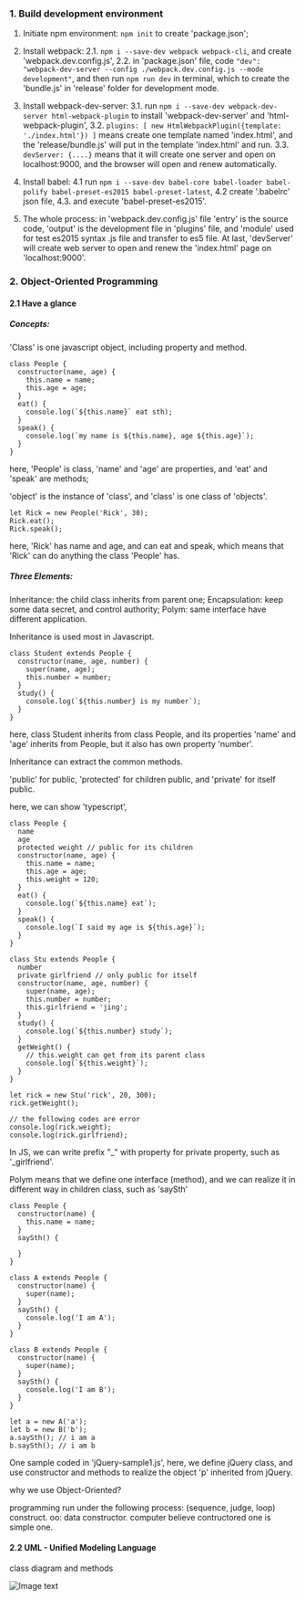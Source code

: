 
### 1. Build development environment

1. Initiate npm environment:
`npm init` to create 'package.json';

2. Install webpack:
2.1. `npm i --save-dev webpack webpack-cli`, and create 'webpack.dev.config.js',
2.2. in 'package.json' file, code `"dev": "webpack-dev-server --config ./webpack.dev.config.js --mode development"`, and then run `npm run dev` in terminal, which to create the 'bundle.js' in 'release' folder for development mode.

3. Install webpack-dev-server:
3.1. run `npm i --save-dev webpack-dev-server html-webpack-plugin` to install 'webpack-dev-server' and 'html-webpack-plugin',
3.2. `plugins: [ new HtmlWebpackPlugin({template: './index.html'}) ]` means create one template named 'index.html', and the 'release/bundle.js' will put in the template 'index.html' and run.
3.3. `devServer: {....}` means that it will create one server and open on localhost:9000, and the browser will open and renew automatically.

4. Install babel:
4.1 run `npm i --save-dev babel-core babel-loader babel-polify babel-preset-es2015 babel-preset-latest`,
4.2 create '.babelrc' json file,
4.3. and execute 'babel-preset-es2015'.

5. The whole process:
in 'webpack.dev.config.js' file 'entry' is the source code, 'output' is the development file in 'plugins' file, and 'module' used for test es2015 syntax .js file and transfer to es5 file. At last, 'devServer' will create web server to open and renew the 'index.html' page on 'localhost:9000'.

### 2. Object-Oriented Programming

#### 2.1 Have a glance

##### Concepts:
'Class' is one javascript object, including property and method.
```
class People {
  constructor(name, age) {
    this.name = name;
    this.age = age;
  }
  eat() {
    console.log(`${this.name}` eat sth);
  }
  speak() {
    console.log(`my name is ${this.name}, age ${this.age}`);
  }
}
```

here, 'People' is class, 'name' and 'age' are properties, and 'eat' and 'speak' are methods;

'object' is the instance of 'class', and 'class' is one class of 'objects'.
```
let Rick = new People('Rick', 30);
Rick.eat();
Rick.speak();
```
here, 'Rick' has name and age, and can eat and speak, which means that 'Rick' can do anything the class 'People' has.

##### Three Elements:

Inheritance: the child class inherits from parent one;
Encapsulation: keep some data secret, and control authority;
Polym: same interface have different application.

Inheritance is used most in Javascript.

```
class Student extends People {
  constructor(name, age, number) {
    super(name, age);
    this.number = number;
  }
  study() {
    console.log(`${this.number} is my number`);
  }
}
```
here, class Student inherits from class People, and its properties 'name' and 'age' inherits from People, but it also has own property 'number'.

Inheritance can extract the common methods.

'public' for public, 'protected' for children public, and 'private' for itself public.

here, we can show 'typescript',

```
class People {
  name
  age
  protected weight // public for its children
  constructor(name, age) {
    this.name = name;
    this.age = age;
    this.weight = 120;
  }
  eat() {
    console.log(`${this.name} eat`);
  }
  speak() {
    console.log(`I said my age is ${this.age}`);
  }
}

class Stu extends People {
  number
  private girlfriend // only public for itself
  constructor(name, age, number) {
    super(name, age);
    this.number = number;
    this.girlfriend = 'jing';
  }
  study() {
    console.log(`${this.number} study`);
  }
  getWeight() {
    // this.weight can get from its parent class
    console.log(`${this.weight}`);
  }
}

let rick = new Stu('rick', 20, 300);
rick.getWeight();

// the following codes are error
console.log(rick.weight);
console.log(rick.girlfriend);
```

In JS, we can write prefix "_" with property for private property, such as '_girlfriend'.

Polym means that we define one interface (method), and we can realize it in different way in children class, such as 'saySth'

```
class People {
  constructor(name) {
    this.name = name;
  }
  saySth() {

  }
}

class A extends People {
  constructor(name) {
    super(name);
  }
  saySth() {
    console.log('I am A');
  }
}

class B extends People {
  constructor(name) {
    super(name);
  }
  saySth() {
    console.log('I am B'); 
  }
}

let a = new A('a');
let b = new B('b');
a.saySth(); // i am a
b.saySth(); // i am b

```
One sample coded in 'jQuery-sample1.js', here, we define jQuery class, and use constructor and methods to realize the object 'p' inherited from jQuery.

why we use Object-Oriented?

programming run under the following process:
(sequence, judge, loop) construct.
oo: data constructor.
computer believe contructored one is simple one.

#### 2.2 UML - Unified Modeling Language

class diagram and methods

![Image text](./pics/classPeople.webarchive)

















